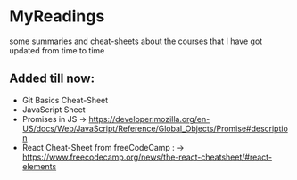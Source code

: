 # MyReadings
some summaries and cheat-sheets about the courses that I have got updated from time to time 
## Added till now:
 * Git Basics Cheat-Sheet
 * JavaScript Sheet
 * Promises in JS
   -> https://developer.mozilla.org/en-US/docs/Web/JavaScript/Reference/Global_Objects/Promise#description
 * React Cheat-Sheet from freeCodeCamp : 
   -> https://www.freecodecamp.org/news/the-react-cheatsheet/#react-elements
